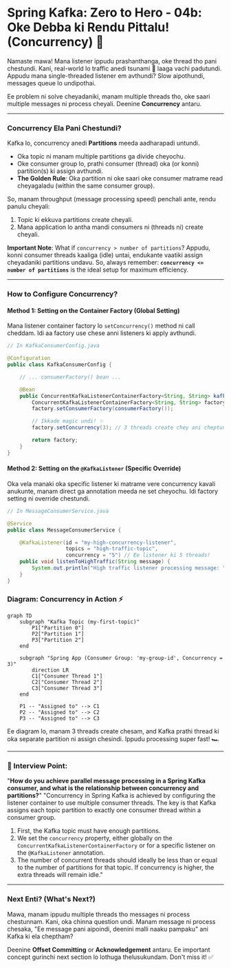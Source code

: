 # Spring Kafka: Zero to Hero - 04b: Oke Debba ki Rendu Pittalu! (Concurrency) 🚀

Namaste mawa! Mana listener ippudu prashanthanga, oke thread tho pani chestundi. Kani, real-world lo traffic anedi tsunami 🌊 laaga vachi padutundi. Appudu mana single-threaded listener em avthundi? Slow aipothundi, messages queue lo undipothai.

Ee problem ni solve cheyadaniki, manam multiple threads tho, oke saari multiple messages ni process cheyali. Deenine **Concurrency** antaru.

---

### Concurrency Ela Pani Chestundi?

Kafka lo, concurrency anedi **Partitions** meeda aadharapadi untundi.
*   Oka topic ni manam multiple partitions ga divide cheyochu.
*   Oke consumer group lo, prathi consumer (thread) oka (or konni) partition(s) ki assign avthundi.
*   **The Golden Rule**: Oka partition ni oke saari oke consumer matrame read cheyagaladu (within the same consumer group).

So, manam throughput (message processing speed) penchali ante, rendu panulu cheyali:
1.  Topic ki ekkuva partitions create cheyali.
2.  Mana application lo antha mandi consumers ni (threads ni) create cheyali.

**Important Note**: What if `concurrency > number of partitions`? Appudu, konni consumer threads kaaliga (idle) untai, endukante vaatiki assign cheyadaniki partitions undavu. So, always remember: **`concurrency <= number of partitions`** is the ideal setup for maximum efficiency.

---

### How to Configure Concurrency?

#### Method 1: Setting on the Container Factory (Global Setting)
Mana listener container factory lo `setConcurrency()` method ni call cheddam. Idi aa factory use chese anni listeners ki apply avthundi.

```java
// In KafkaConsumerConfig.java

@Configuration
public class KafkaConsumerConfig {

    // ... consumerFactory() bean ...

    @Bean
    public ConcurrentKafkaListenerContainerFactory<String, String> kafkaListenerContainerFactory() {
        ConcurrentKafkaListenerContainerFactory<String, String> factory = new ConcurrentKafkaListenerContainerFactory<>();
        factory.setConsumerFactory(consumerFactory());

        // Ikkade magic undi! ✨
        factory.setConcurrency(3); // 3 threads create chey ani cheptunnam

        return factory;
    }
}
```

#### Method 2: Setting on the `@KafkaListener` (Specific Override)
Oka vela manaki oka specific listener ki matrame vere concurrency kavali anukunte, manam direct ga annotation meeda ne set cheyochu. Idi factory setting ni override chestundi.

```java
// In MessageConsumerService.java

@Service
public class MessageConsumerService {

    @KafkaListener(id = "my-high-concurrency-listener",
                   topics = "high-traffic-topic",
                   concurrency = "5") // Ee listener ki 5 threads!
    public void listenToHighTraffic(String message) {
        System.out.println("High traffic listener processing message: " + message);
    }
}
```

### Diagram: Concurrency in Action ⚡

```mermaid
graph TD
    subgraph "Kafka Topic (my-first-topic)"
        P1["Partition 0"]
        P2["Partition 1"]
        P3["Partition 2"]
    end

    subgraph "Spring App (Consumer Group: 'my-group-id', Concurrency = 3)"
        direction LR
        C1["Consumer Thread 1"]
        C2["Consumer Thread 2"]
        C3["Consumer Thread 3"]
    end

    P1 -- "Assigned to" --> C1
    P2 -- "Assigned to" --> C2
    P3 -- "Assigned to" --> C3
```
Ee diagram lo, manam 3 threads create chesam, and Kafka prathi thread ki oka separate partition ni assign chesindi. Ippudu processing super fast! 🏎️

---

### 📝 Interview Point:

"**How do you achieve parallel message processing in a Spring Kafka consumer, and what is the relationship between concurrency and partitions?**"
"Concurrency in Spring Kafka is achieved by configuring the listener container to use multiple consumer threads. The key is that Kafka assigns each topic partition to exactly one consumer thread within a consumer group.
1.  First, the Kafka topic must have enough partitions.
2.  We set the `concurrency` property, either globally on the `ConcurrentKafkaListenerContainerFactory` or for a specific listener on the `@KafkaListener` annotation.
3.  The number of concurrent threads should ideally be less than or equal to the number of partitions for that topic. If concurrency is higher, the extra threads will remain idle."

---

### Next Enti? (What's Next?)

Mawa, manam ippudu multiple threads tho messages ni process chestunnam. Kani, oka chinna question undi. Manam message ni process chesaka, "Ee message pani aipoindi, deenini malli naaku pampaku" ani Kafka ki ela cheptham?

Deenine **Offset Committing** or **Acknowledgement** antaru. Ee important concept gurinchi next section lo lothuga thelusukundam. Don't miss it! ✅
